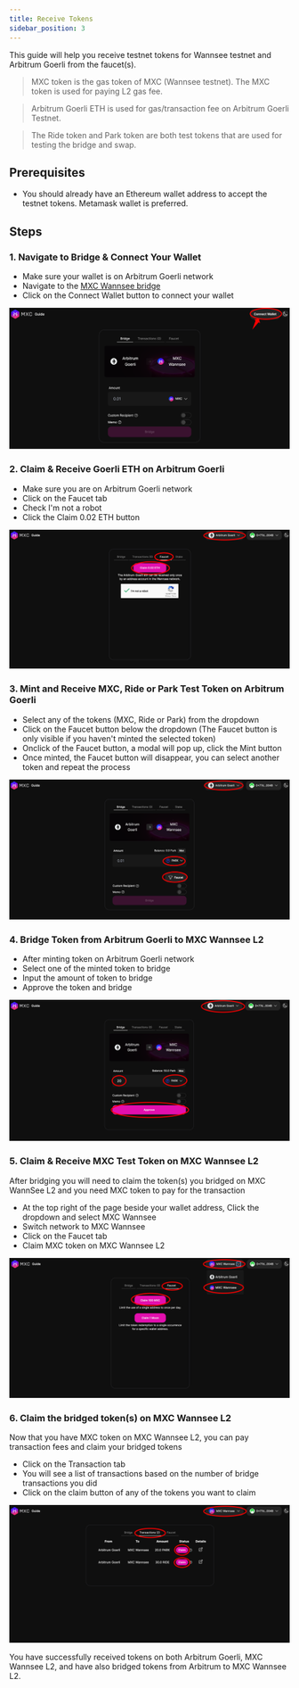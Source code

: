 ```yaml
---
title: Receive Tokens
sidebar_position: 3
---
```


This guide will help you receive testnet tokens for Wannsee testnet and Arbitrum Goerli from the faucet(s).

> MXC token is the gas token of MXC (Wannsee testnet). The MXC token is used for paying L2 gas fee.

> Arbitrum Goerli ETH is used for gas/transaction fee on Arbitrum Goerli Testnet.

> The Ride token and Park token are both test tokens that are used for testing the bridge and swap.


## Prerequisites

- You should already have an Ethereum wallet address to accept the testnet tokens. Metamask wallet is preferred.

## Steps

### 1. Navigate to Bridge & Connect Your Wallet
- Make sure your wallet is on Arbitrum Goerli network
- Navigate to the [MXC Wannsee bridge](https://wannsee-bridge.mxc.com)
- Click on the Connect Wallet button to connect your wallet

![connect wallet](./img/step1/connectWallet.png)
### 2. Claim & Receive Goerli ETH on Arbitrum Goerli
- Make sure you are on Arbitrum Goerli network
- Click on the Faucet tab
- Check I'm not a robot
- Click the Claim 0.02 ETH button

![claim ETH from faucet](./img/step2/claimReceiveETH.png)

### 3. Mint and Receive MXC, Ride or Park Test Token on Arbitrum Goerli
- Select any of the tokens (MXC, Ride or Park) from the dropdown
- Click on the Faucet button below the dropdown (The Faucet button is only visible if you haven't minted the selected token)
- Onclick of the Faucet button, a modal will pop up, click the Mint button
- Once minted, the Faucet button will disappear, you can select another token and repeat the process

![mint amd receive token](./img/step3/mintReceiveTokenOnArbitrum.png)

### 4.  Bridge Token from Arbitrum Goerli to MXC Wannsee L2
- After minting token on Arbitrum Goerli network
- Select one of the minted token to bridge
- Input the amount of token to bridge
- Approve the token and bridge

![bridge to mxc wannsee](./img/step4/bridgeToken.png)

### 5.  Claim & Receive MXC Test Token on MXC Wannsee L2
After bridging you will need to claim the token(s) you bridged on MXC WannSee L2 and you need MXC token to pay for the transaction
- At the top right of the page beside your wallet address, Click the dropdown and select MXC Wannsee
- Switch network to MXC Wannsee
- Click on the Faucet tab
- Claim MXC token on MXC Wannsee L2

![claim mxc token](./img/step5/claimReceiveMXC.png)

### 6. Claim the bridged token(s) on MXC Wannsee L2
Now that you have MXC token on MXC Wannsee L2, you can pay transaction fees and claim your bridged tokens
- Click on the Transaction tab
- You will see a list of transactions based on the number of bridge transactions you did
- Click on the claim button of any of the tokens you want to claim

![claim bridged tokens](./img/step6/claimBridgeToken.png)

You have successfully received tokens on both Arbitrum Goerli, MXC Wannsee L2, and have also bridged tokens from Arbitrum to MXC Wannsee L2.